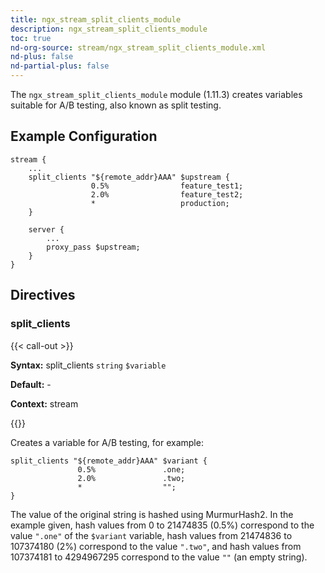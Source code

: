 ```yaml
---
title: ngx_stream_split_clients_module
description: ngx_stream_split_clients_module
toc: true
nd-org-source: stream/ngx_stream_split_clients_module.xml
nd-plus: false
nd-partial-plus: false
---
```



<!--
********************************************************************************
🛑 WARNING: AUTOGENERATED FILE - DO NOT EDIT 🛑
This Markdown file was automatically generated from the source XML documentation.
Any manual changes made directly to this file will be overwritten.
To request or suggest changes, please edit the source XML files instead.
https://github.com/nginx/nginx.org/tree/main/xml/en
********************************************************************************
-->


The `ngx_stream_split_clients_module` module (1.11.3) creates
variables suitable for A/B testing, also known as split testing.
## Example Configuration


```nginx
stream {
    ...
    split_clients "${remote_addr}AAA" $upstream {
                  0.5%                feature_test1;
                  2.0%                feature_test2;
                  *                   production;
    }

    server {
        ...
        proxy_pass $upstream;
    }
}

```

## Directives

### split_clients

{{< call-out >}}

**Syntax:** split_clients `string` `$variable`

**Default:** -

**Context:** stream


{{</call-out>}}


Creates a variable for A/B testing, for example:

```nginx
split_clients "${remote_addr}AAA" $variant {
               0.5%               .one;
               2.0%               .two;
               *                  "";
}

```


The value of the original string is hashed using MurmurHash2.
In the example given, hash values from 0 to 21474835 (0.5%)
correspond to the
value `".one"` of the `$variant` variable,
hash values from 21474836 to 107374180 (2%) correspond to
the value `".two"`,
and hash values from 107374181 to 4294967295 correspond to
the value `""` (an empty string).
